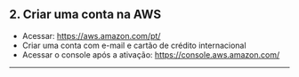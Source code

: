 ## 2. Criar uma conta na AWS
- Acessar: https://aws.amazon.com/pt/
- Criar uma conta com e-mail e cartão de crédito internacional
- Acessar o console após a ativação: https://console.aws.amazon.com/

---